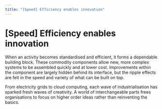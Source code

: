 ```yaml
---
title: "[Speed] Efficiency enables innovation"
---
```


# [Speed] Efficiency enables innovation

When an activity becomes standardised and efficient, it forms a dependable building block. These commodity components allow new, more complex systems to be assembled quickly and at lower cost. Improvements within the component are largely hidden behind its interface, but the ripple effects are felt in the speed and variety of what can be built on top.

From electricity grids to cloud computing, each wave of industrialisation has sparked fresh waves of creativity. A world of interchangeable parts frees organisations to focus on higher order ideas rather than reinventing the basics.
